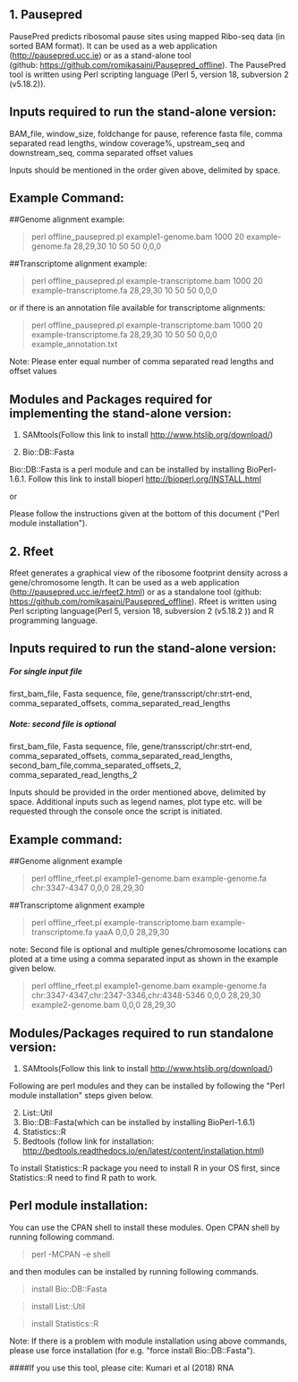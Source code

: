 ## 1. Pausepred
PausePred predicts ribosomal pause sites using mapped Ribo-seq data (in sorted BAM format). It can be used as a web application (http://pausepred.ucc.ie) or as a stand-alone tool (github: https://github.com/romikasaini/Pausepred_offline). The PausePred tool is written using Perl scripting language (Perl 5, version 18, subversion 2 (v5.18.2)).

## Inputs required to run the stand-alone version:

BAM_file, window_size, foldchange for pause, reference fasta file, comma separated read lengths, window coverage%, upstream_seq and downstream_seq, comma separated offset values

Inputs should be mentioned in the order given above, delimited by space.

## Example Command:
##Genome alignment example:
>perl offline_pausepred.pl example1-genome.bam 1000 20 example-genome.fa 28,29,30 10 50 50 0,0,0

##Transcriptome alignment example:
>perl offline_pausepred.pl example-transcriptome.bam 1000 20 example-transcriptome.fa 28,29,30 10 50 50 0,0,0

or if there is an annotation file available for transcriptome alignments:

>perl offline_pausepred.pl example-transcriptome.bam 1000 20 example-transcriptome.fa 28,29,30 10 50 50 0,0,0 example_annotation.txt

Note: Please enter equal number of comma separated read lengths and offset values

## Modules and Packages required for implementing the stand-alone version:
1. SAMtools(Follow this link to install http://www.htslib.org/download/)


2. Bio::DB::Fasta

Bio::DB::Fasta is a perl module and can be installed by installing BioPerl-1.6.1. Follow this link to install bioperl http://bioperl.org/INSTALL.html
                                                  
or 

Please follow the instructions given at the bottom of this document ("Perl module installation").


## 2. Rfeet
Rfeet generates a graphical view of the ribosome footprint density across a gene/chromosome length. It can be used as a web application (http://pausepred.ucc.ie/rfeet2.html) or as a standalone tool (github: https://github.com/romikasaini/Pausepred_offline).
Rfeet is written using Perl scripting language(Perl 5, version 18, subversion 2 (v5.18.2 )) and R programming language.

## Inputs required to run the stand-alone version:

##### For single input file 

first_bam_file, Fasta sequence, file, gene/transscript/chr:strt-end, comma_separated_offsets, comma_separated_read_lengths

##### Note: second file is optional
first_bam_file, Fasta sequence, file, gene/transscript/chr:strt-end, comma_separated_offsets, comma_separated_read_lengths, second_bam_file,comma_separated_offsets_2, comma_separated_read_lengths_2

Inputs should be provided in the order mentioned above, delimited by space. Additional inputs such as legend names, plot type etc. will be requested through the console once the script is initiated.

## Example command:
##Genome alignment example
>perl offline_rfeet.pl example1-genome.bam example-genome.fa chr:3347-4347 0,0,0 28,29,30

##Transcriptome alignment example
>perl offline_rfeet.pl example-transcriptome.bam example-transcriptome.fa yaaA 0,0,0 28,29,30

note: Second file is optional and multiple genes/chromosome locations can ploted at a time using a comma separated input as shown in the example given below.
>perl offline_rfeet.pl example1-genome.bam example-genome.fa chr:3347-4347,chr:2347-3346,chr:4348-5346 0,0,0 28,29,30 example2-genome.bam 0,0,0 28,29,30

## Modules/Packages required to run standalone version:
1. SAMtools(Follow this link to install http://www.htslib.org/download/)

Following are perl modules and they can be installed by following the "Perl module installation" steps given below.

2. List::Util
3. Bio::DB::Fasta(which can be installed by installing BioPerl-1.6.1)
4. Statistics::R
5. Bedtools (follow link for installation: http://bedtools.readthedocs.io/en/latest/content/installation.html)

To install Statistics::R package you need to install R in your OS first, since Statistics::R need to find R path to work. 

## Perl module installation:

You can use the CPAN shell to install these modules. Open CPAN shell by running following command.

>perl -MCPAN -e shell

and then modules can be installed by running following commands.

>install Bio::DB::Fasta

>install List::Util

>install Statistics::R

Note: If there is a problem with module installation using above commands, please use force installation (for e.g. "force install Bio::DB::Fasta").

####If you use this tool, please cite: Kumari et al (2018) RNA
